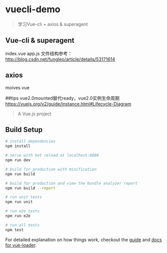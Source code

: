 # vuecli-demo
>学习Vue-cli + axios & superagent

## Vue-cli & superagent
index.vue
app.js
文件结构参考：http://blog.csdn.net/fungleo/article/details/53171614

## axios
moives.vue

##tips
vue2.0mounted替代ready，vue2.0实例生命周期 https://vuejs.org/v2/guide/instance.html#Lifecycle-Diagram

> A Vue.js project

## Build Setup

``` bash
# install dependencies
npm install

# serve with hot reload at localhost:8080
npm run dev

# build for production with minification
npm run build

# build for production and view the bundle analyzer report
npm run build --report

# run unit tests
npm run unit

# run e2e tests
npm run e2e

# run all tests
npm test
```

For detailed explanation on how things work, checkout the [guide](http://vuejs-templates.github.io/webpack/) and [docs for vue-loader](http://vuejs.github.io/vue-loader).
